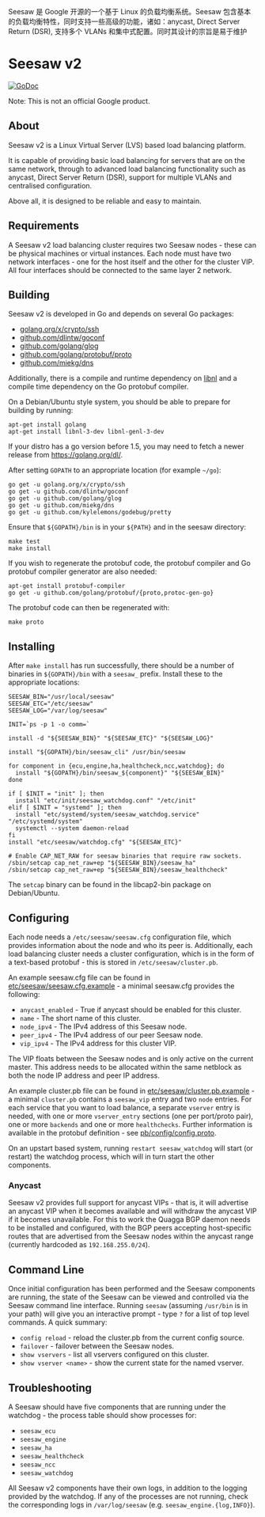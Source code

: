 Seesaw 是 Google 开源的一个基于 Linux 的负载均衡系统。Seesaw 包含基本的负载均衡特性，同时支持一些高级的功能，诸如：anycast, Direct Server Return (DSR), 支持多个 VLANs 和集中式配置。同时其设计的宗旨是易于维护

# Seesaw v2

[![GoDoc](https://godoc.org/github.com/google/seesaw?status.svg)](https://godoc.org/github.com/google/seesaw)

Note: This is not an official Google product.

## About

Seesaw v2 is a Linux Virtual Server (LVS) based load balancing platform.

It is capable of providing basic load balancing for servers that are on the
same network, through to advanced load balancing functionality such as anycast,
Direct Server Return (DSR), support for multiple VLANs and centralised
configuration.

Above all, it is designed to be reliable and easy to maintain.

## Requirements

A Seesaw v2 load balancing cluster requires two Seesaw nodes - these can be
physical machines or virtual instances. Each node must have two network
interfaces - one for the host itself and the other for the cluster VIP. All
four interfaces should be connected to the same layer 2 network.

## Building

Seesaw v2 is developed in Go and depends on several Go packages:

- [golang.org/x/crypto/ssh](http://godoc.org/golang.org/x/crypto/ssh)
- [github.com/dlintw/goconf](http://godoc.org/github.com/dlintw/goconf)
- [github.com/golang/glog](http://godoc.org/github.com/golang/glog)
- [github.com/golang/protobuf/proto](http://godoc.org/github.com/golang/protobuf/proto)
- [github.com/miekg/dns](http://godoc.org/github.com/miekg/dns)

Additionally, there is a compile and runtime dependency on
[libnl](https://www.infradead.org/~tgr/libnl/) and a compile time dependency on
the Go protobuf compiler.

On a Debian/Ubuntu style system, you should be able to prepare for building
by running:

    apt-get install golang
    apt-get install libnl-3-dev libnl-genl-3-dev

If your distro has a go version before 1.5, you may need to fetch a newer
release from https://golang.org/dl/.

After setting `GOPATH` to an appropriate location (for example `~/go`):

    go get -u golang.org/x/crypto/ssh
    go get -u github.com/dlintw/goconf
    go get -u github.com/golang/glog
    go get -u github.com/miekg/dns
    go get -u github.com/kylelemons/godebug/pretty

Ensure that `${GOPATH}/bin` is in your `${PATH}` and in the seesaw directory:

    make test
    make install

If you wish to regenerate the protobuf code, the protobuf compiler and Go
protobuf compiler generator are also needed:

    apt-get install protobuf-compiler
    go get -u github.com/golang/protobuf/{proto,protoc-gen-go}

The protobuf code can then be regenerated with:

    make proto

## Installing

After `make install` has run successfully, there should be a number of
binaries in `${GOPATH}/bin` with a `seesaw_` prefix. Install these to the
appropriate locations:

    SEESAW_BIN="/usr/local/seesaw"
    SEESAW_ETC="/etc/seesaw"
    SEESAW_LOG="/var/log/seesaw"

    INIT=`ps -p 1 -o comm=`

    install -d "${SEESAW_BIN}" "${SEESAW_ETC}" "${SEESAW_LOG}"

    install "${GOPATH}/bin/seesaw_cli" /usr/bin/seesaw

    for component in {ecu,engine,ha,healthcheck,ncc,watchdog}; do
      install "${GOPATH}/bin/seesaw_${component}" "${SEESAW_BIN}"
    done

    if [ $INIT = "init" ]; then
      install "etc/init/seesaw_watchdog.conf" "/etc/init"
    elif [ $INIT = "systemd" ]; then
      install "etc/systemd/system/seesaw_watchdog.service" "/etc/systemd/system"
      systemctl --system daemon-reload
    fi
    install "etc/seesaw/watchdog.cfg" "${SEESAW_ETC}"

    # Enable CAP_NET_RAW for seesaw binaries that require raw sockets.
    /sbin/setcap cap_net_raw+ep "${SEESAW_BIN}/seesaw_ha"
    /sbin/setcap cap_net_raw+ep "${SEESAW_BIN}/seesaw_healthcheck"

The `setcap` binary can be found in the libcap2-bin package on Debian/Ubuntu.

## Configuring

Each node needs a `/etc/seesaw/seesaw.cfg` configuration file, which provides
information about the node and who its peer is. Additionally, each load
balancing cluster needs a cluster configuration, which is in the form of a
text-based protobuf - this is stored in `/etc/seesaw/cluster.pb`.

An example seesaw.cfg file can be found in
[etc/seesaw/seesaw.cfg.example](etc/seesaw/seesaw.cfg.example) - a minimal
seesaw.cfg provides the following:

- `anycast_enabled` - True if anycast should be enabled for this cluster.
- `name` - The short name of this cluster.
- `node_ipv4` - The IPv4 address of this Seesaw node.
- `peer_ipv4` - The IPv4 address of our peer Seesaw node.
- `vip_ipv4` - The IPv4 address for this cluster VIP.

The VIP floats between the Seesaw nodes and is only active on the current
master. This address needs to be allocated within the same netblock as both
the node IP address and peer IP address.

An example cluster.pb file can be found in
[etc/seesaw/cluster.pb.example](etc/seesaw/cluster.pb.example) - a minimal
`cluster.pb` contains a `seesaw_vip` entry and two `node` entries. For each
service that you want to load balance, a separate `vserver` entry is
needed, with one or more `vserver_entry` sections (one per port/proto pair),
one or more `backends` and one or more `healthchecks`. Further information
is available in the protobuf definition - see
[pb/config/config.proto](pb/config/config.proto).

On an upstart based system, running `restart seesaw_watchdog` will start (or
restart) the watchdog process, which will in turn start the other components.

### Anycast

Seesaw v2 provides full support for anycast VIPs - that is, it will advertise
an anycast VIP when it becomes available and will withdraw the anycast VIP if
it becomes unavailable. For this to work the Quagga BGP daemon needs to be
installed and configured, with the BGP peers accepting host-specific routes
that are advertised from the Seesaw nodes within the anycast range (currently
hardcoded as `192.168.255.0/24`).

## Command Line

Once initial configuration has been performed and the Seesaw components are
running, the state of the Seesaw can be viewed and controlled via the Seesaw
command line interface. Running `seesaw` (assuming `/usr/bin` is in your path)
will give you an interactive prompt - type `?` for a list of top level
commands. A quick summary:

- `config reload` - reload the cluster.pb from the current config source.
- `failover` - failover between the Seesaw nodes.
- `show vservers` - list all vservers configured on this cluster.
- `show vserver <name>` - show the current state for the named vserver.

## Troubleshooting

A Seesaw should have five components that are running under the watchdog - the
process table should show processes for:

- `seesaw_ecu`
- `seesaw_engine`
- `seesaw_ha`
- `seesaw_healthcheck`
- `seesaw_ncc`
- `seesaw_watchdog`

All Seesaw v2 components have their own logs, in addition to the logging
provided by the watchdog. If any of the processes are not running, check the
corresponding logs in `/var/log/seesaw` (e.g. `seesaw_engine.{log,INFO}`).
